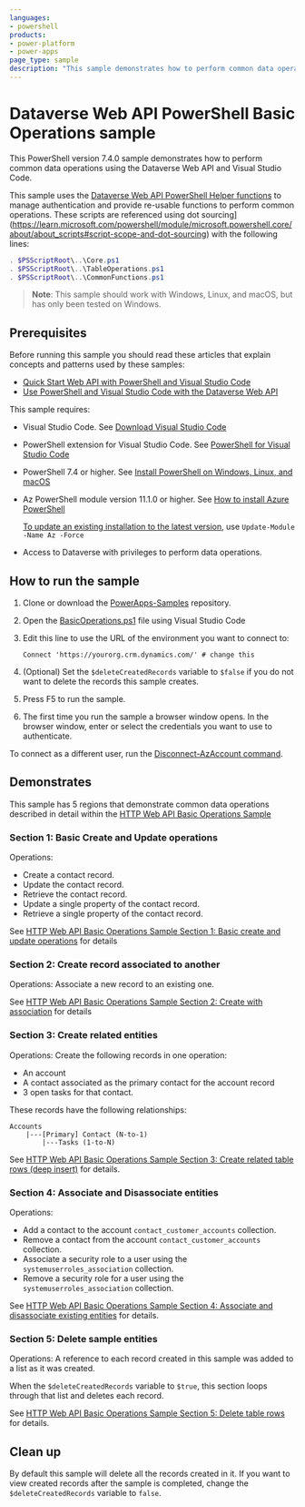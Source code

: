 ```yaml
---
languages:
- powershell
products:
- power-platform
- power-apps
page_type: sample
description: "This sample demonstrates how to perform common data operations using the Dataverse Web API using PowerShell with Visual Studio Code."
---
```

# Dataverse Web API PowerShell Basic Operations sample

This PowerShell version 7.4.0 sample demonstrates how to perform common data operations using the Dataverse Web API and Visual Studio Code.

This sample uses the [Dataverse Web API PowerShell Helper functions](../README.md) to manage authentication and provide re-usable functions to perform common operations. These scripts are referenced using dot sourcing](https://learn.microsoft.com/powershell/module/microsoft.powershell.core/about/about_scripts#script-scope-and-dot-sourcing) with the following lines:

```powershell
. $PSScriptRoot\..\Core.ps1
. $PSScriptRoot\..\TableOperations.ps1
. $PSScriptRoot\..\CommonFunctions.ps1
```

> **Note**:
> This sample should work with Windows, Linux, and macOS, but has only been tested on Windows.

## Prerequisites

Before running this sample you should read these articles that explain concepts and patterns used by these samples:

- [Quick Start Web API with PowerShell and Visual Studio Code](https://learn.microsoft.com/power-apps/developer/data-platform/webapi/quick-start-ps)
- [Use PowerShell and Visual Studio Code with the Dataverse Web API](https://learn.microsoft.com/power-apps/developer/data-platform/webapi/use-ps-and-vscode-web-api)

This sample requires:

- Visual Studio Code. See [Download Visual Studio Code](https://code.visualstudio.com/download)
- PowerShell extension for Visual Studio Code. See [PowerShell for Visual Studio Code](https://marketplace.visualstudio.com/items?itemName=ms-vscode.PowerShell)
- PowerShell 7.4 or higher. See [Install PowerShell on Windows, Linux, and macOS](https://learn.microsoft.com/en-us/powershell/scripting/install/installing-powershell)
- Az PowerShell module version 11.1.0 or higher. See [How to install Azure PowerShell](https://learn.microsoft.com/en-us/powershell/azure/install-azure-powershell)

   [To update an existing installation to the latest version](https://learn.microsoft.com/powershell/module/powershellget/update-module), use `Update-Module -Name Az -Force`

- Access to Dataverse with privileges to perform data operations.

## How to run the sample

1. Clone or download the [PowerApps-Samples](https://github.com/microsoft/PowerApps-Samples) repository.
1. Open the [BasicOperations.ps1](BasicOperations.ps1) file using Visual Studio Code
1. Edit this line to use the URL of the environment you want to connect to:

   `Connect 'https://yourorg.crm.dynamics.com/' # change this`

1. (Optional) Set the `$deleteCreatedRecords` variable to `$false` if you do not want to delete the records this sample creates.
1. Press F5 to run the sample.
1. The first time you run the sample a browser window opens. In the browser window, enter or select the credentials you want to use to authenticate.

To connect as a different user, run the [Disconnect-AzAccount command](https://learn.microsoft.com/powershell/module/az.accounts/disconnect-azaccount).

## Demonstrates

This sample has 5 regions that demonstrate common data operations described in detail within the [HTTP Web API Basic Operations Sample](https://learn.microsoft.com/power-apps/developer/data-platform/webapi/web-api-basic-operations-sample)

### Section 1: Basic Create and Update operations

Operations:

- Create a contact record.
- Update the contact record.
- Retrieve the contact record.
- Update a single property of the contact record.
- Retrieve a single property of the contact record.

See [HTTP Web API Basic Operations Sample Section 1: Basic create and update operations](https://learn.microsoft.com/power-apps/developer/data-platform/webapi/web-api-basic-operations-sample#section-1-basic-create-and-update-operations) for details

### Section 2: Create record associated to another

Operations: Associate a new record to an existing one.

See [HTTP Web API Basic Operations Sample Section 2: Create with association](https://learn.microsoft.com/power-apps/developer/data-platform/webapi/web-api-basic-operations-sample#section-2-create-with-association) for details

### Section 3: Create related entities

Operations: Create the following records in one operation:

- An account
- A contact associated as the primary contact for the account record
- 3 open tasks for that contact.  

These records have the following relationships:

```
Accounts
    |---[Primary] Contact (N-to-1)
        |---Tasks (1-to-N)
```

See [HTTP Web API Basic Operations Sample Section 3: Create related table rows (deep insert)](https://learn.microsoft.com/power-apps/developer/data-platform/webapi/web-api-basic-operations-sample#section-3-create-related-table-rows-deep-insert) for details.

### Section 4: Associate and Disassociate entities

Operations:

- Add a contact to the account `contact_customer_accounts` collection.
- Remove a contact from the account `contact_customer_accounts` collection.
- Associate a security role to a user using the `systemuserroles_association` collection.
- Remove a security role for a user using the `systemuserroles_association` collection.

See [HTTP Web API Basic Operations Sample Section 4: Associate and disassociate existing entities](https://learn.microsoft.com/power-apps/developer/data-platform/webapi/web-api-basic-operations-sample#section-4-associate-and-disassociate-existing-entities) for details.

### Section 5: Delete sample entities

Operations: A reference to each record created in this sample was added to a list as it was created.

When the `$deleteCreatedRecords` variable to `$true`, this section loops through that list and deletes each record.

See [HTTP Web API Basic Operations Sample Section 5: Delete table rows](https://learn.microsoft.com/power-apps/developer/data-platform/webapi/web-api-basic-operations-sample#section-5-delete-table-rows) for details.

## Clean up

By default this sample will delete all the records created in it. If you want to view created records after the sample is completed, change the `$deleteCreatedRecords` variable to `false`.
